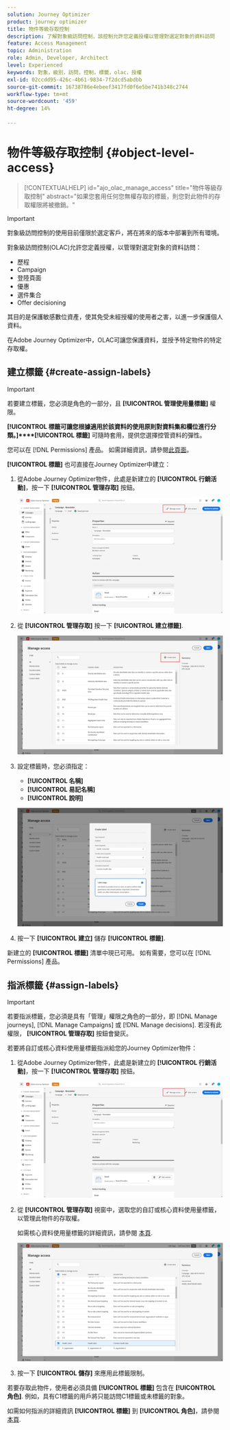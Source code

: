 ```yaml
---
solution: Journey Optimizer
product: journey optimizer
title: 物件等級存取控制
description: 了解對象級訪問控制，該控制允許您定義授權以管理對選定對象的資料訪問
feature: Access Management
topic: Administration
role: Admin, Developer, Architect
level: Experienced
keywords: 對象，級別，訪問，控制，標籤，olac，授權
exl-id: 02ccdd95-426c-4b61-9834-7f2dcd5abdbb
source-git-commit: 16738786e4ebeef3417fd0f6e5be741b348c2744
workflow-type: tm+mt
source-wordcount: '459'
ht-degree: 14%

---
```


# 物件等級存取控制 {#object-level-access}

>[!CONTEXTUALHELP]
>id="ajo_olac_manage_access"
>title="物件等級存取控制"
>abstract="如果您套用任何您無權存取的標籤，則您對此物件的存取權限將被撤銷。"

>[!IMPORTANT]
>
>對象級訪問控制的使用目前僅限於選定客戶，將在將來的版本中部署到所有環境。

對象級訪問控制(OLAC)允許您定義授權，以管理對選定對象的資料訪問：

* 歷程
* Campaign
* 登陸頁面
* 優惠
* 選件集合
* Offer decisioning

其目的是保護敏感數位資產，使其免受未經授權的使用者之害，以進一步保護個人資料。

在Adobe Journey Optimizer中，OLAC可讓您保護資料，並授予特定物件的特定存取權。

## 建立標籤 {#create-assign-labels}

>[!IMPORTANT]
>
>若要建立標籤，您必須是角色的一部分，且 **[!UICONTROL 管理使用量標籤]** 權限。

**[!UICONTROL 標籤可讓您根據適用於該資料的使用原則對資料集和欄位進行分類。]****[!UICONTROL 標籤]** 可隨時套用，提供您選擇控管資料的彈性。

您可以在 [!DNL Permissions] 產品。 如需詳細資訊，請參閱[此頁面](https://experienceleague.adobe.com/docs/experience-platform/access-control/abac/permissions-ui/labels.html)。

**[!UICONTROL 標籤]** 也可直接在Journey Optimizer中建立：

1. 從Adobe Journey Optimizer物件，此處是新建立的 **[!UICONTROL 行銷活動]**，按一下 **[!UICONTROL 管理存取]** 按鈕。

   ![](assets/olac_1.png)

1. 從 **[!UICONTROL 管理存取]** 按一下 **[!UICONTROL 建立標籤]**.

   ![](assets/olac_2.png)

1. 設定標籤時，您必須指定：
   * **[!UICONTROL 名稱]**
   * **[!UICONTROL 易記名稱]**
   * **[!UICONTROL 說明]**

   ![](assets/olac_3.png)

1. 按一下 **[!UICONTROL 建立]** 儲存 **[!UICONTROL 標籤]**.

新建立的 **[!UICONTROL 標籤]** 清單中現已可用。 如有需要，您可以在 [!DNL Permissions] 產品。

## 指派標籤 {#assign-labels}

>[!IMPORTANT]
>
>若要指派標籤，您必須是具有「管理」權限之角色的一部分，即 [!DNL Manage journeys], [!DNL Manage Campaigns] 或 [!DNL Manage decisions]. 若沒有此權限， **[!UICONTROL 管理存取]** 按鈕會變灰。

若要將自訂或核心資料使用量標籤指派給您的Journey Optimizer物件：

1. 從Adobe Journey Optimizer物件，此處是新建立的 **[!UICONTROL 行銷活動]**，按一下 **[!UICONTROL 管理存取]** 按鈕。

   ![](assets/olac_1.png)

1. 從 **[!UICONTROL 管理存取]** 視窗中，選取您的自訂或核心資料使用量標籤，以管理此物件的存取權。

   如需核心資料使用量標籤的詳細資訊，請參閱 [本頁](https://experienceleague.adobe.com/docs/experience-platform/data-governance/labels/reference.html).

   ![](assets/olac_4.png)

1. 按一下 **[!UICONTROL 儲存]** 來應用此標籤限制。

若要存取此物件，使用者必須具備 **[!UICONTROL 標籤]** 包含在 **[!UICONTROL 角色]**.
例如，具有C1標籤的用戶將只能訪問C1標籤或未標籤的對象。

如需如何指派的詳細資訊 **[!UICONTROL 標籤]** 到 **[!UICONTROL 角色]**，請參閱 [本頁](https://experienceleague.adobe.com/docs/experience-platform/access-control/abac/permissions-ui/permissions.html?lang=en#manage-labels-for-a-role).
